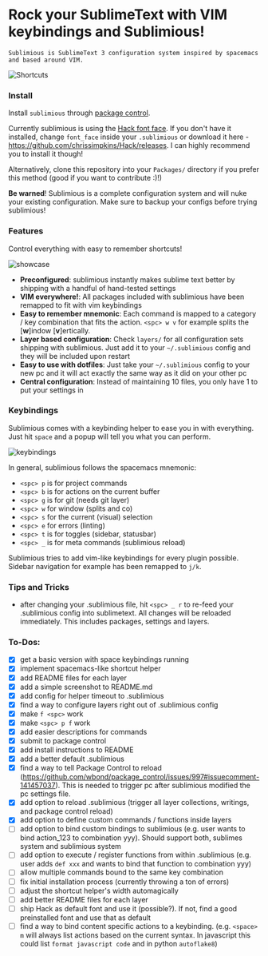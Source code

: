 # Rock your SublimeText with VIM keybindings and Sublimious!

```
Sublimious is SublimeText 3 configuration system inspired by spacemacs and based around VIM.
```

![Shortcuts](http://i.imgur.com/uvDjXNf.png)

### Install
Install `sublimious` through [package control](https://packagecontrol.io/packages/sublimious).

Currently sublimious is using the [Hack font face](https://github.com/chrissimpkins/Hack). If you don't have it installed, change `font_face` inside your `.sublimious` or download it here - https://github.com/chrissimpkins/Hack/releases. I can highly recommend you to install it though! 

Alternatively, clone this repository into your `Packages/` directory if you prefer this method (good if you want to contribute :)!)

__Be warned__! Sublimious is a complete configuration system and will nuke your existing configuration. Make sure to backup your configs before trying sublimious!

### Features

Control everything with easy to remember shortcuts!

![showcase](http://i.imgur.com/MqsB6Pt.gif)

- __Preconfigured__: sublimious instantly makes sublime text better by shipping with a handful of hand-tested settings
- __VIM everywhere!__: All packages included with sublimious have been remapped to fit with vim keybindings
- __Easy to remember mnemonic__: Each command is mapped to a category / key combination that fits the action. `<spc> w v` for example splits the [__w__]indow [__v__]ertically. 
- __Layer based configuration__: Check `layers/` for all configuration sets shipping with sublimious. Just add it to your `~/.sublimious` config and they will be included upon restart
- __Easy to use with dotfiles__: Just take your `~/.sublimious` config to your new pc and it will act exactly the same way as it did on your other pc
- __Central configuration__: Instead of maintaining 10 files, you only have 1 to put your settings in

### Keybindings

Sublimious comes with a keybinding helper to ease you in with everything. Just hit `space` and a popup will tell you what you can perform.

![keybindings](http://i.imgur.com/NBbFOCm.gif)

In general, sublimious follows the spacemacs mnemonic:
- `<spc> p` is for project commands
- `<spc> b` is for actions on the current buffer
- `<spc> g` is for git (needs git layer)
- `<spc> w` for window (splits and co)
- `<spc> s` for the current (visual) selection
- `<spc> e` for errors (linting)
- `<spc> t` is for toggles (sidebar, statusbar)
- `<spc> _` is for meta commands (sublimious reload)

Sublimious tries to add vim-like keybindings for every plugin possible. Sidebar navigation for example has been remapped to `j/k`.

### Tips and Tricks

- after changing your .sublimious file, hit `<spc> _ r` to re-feed your .sublimious config into sublimetext. All changes will be reloaded immediately. This includes packages, settings and layers.


### To-Dos:

- [x] get a basic version with space keybindings running
- [x] implement spacemacs-like shortcut helper
- [x] add README files for each layer
- [x] add a simple screenshot to README.md
- [x] add config for helper timeout to .sublimious
- [x] find a way to configure layers right out of .sublimious config
- [x] make `f <spc>` work
- [x] make `<spc> p f` work
- [x] add easier descriptions for commands
- [x] submit to package control
- [x] add install instructions to README
- [x] add a better default .sublimious
- [x] find a way to tell Package Control to reload (https://github.com/wbond/package_control/issues/997#issuecomment-141457037). This is needed to trigger pc after sublimious modified the pc settings file.
- [x] add option to reload .sublimious (trigger all layer collections, writings, and package control reload)
- [x] add option to define custom commands / functions inside layers
- [ ] add option to bind custom bindings to sublimious (e.g. user wants to bind action_123 to combination yyy). Should support both, sublimes system and sublimious system
- [ ] add option to execute / register functions from within .sublimious (e.g. user adds `def xxx` and wants to bind that function to combination yyy)
- [ ] allow multiple commands bound to the same key combination
- [ ] fix initial installation process (currently throwing a ton of errors)
- [ ] adjust the shortcut helper's width automagically
- [ ] add better README files for each layer 
- [ ] ship Hack as default font and use it (possible?). If not, find a good preinstalled font and use that as default
- [ ] find a way to bind content specific actions to a keybinding. (e.g. `<space> m` will always list actions based on the current syntax. In javascript this could list `format javascript code` and in python `autoflake8`)
